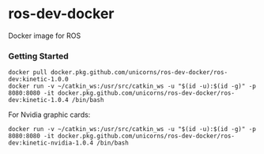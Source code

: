 # ros-dev-docker
Docker image for ROS

### Getting Started

```
docker pull docker.pkg.github.com/unicorns/ros-dev-docker/ros-dev:kinetic-1.0.0
docker run -v ~/catkin_ws:/usr/src/catkin_ws -u "$(id -u):$(id -g)" -p 8080:8080 -it docker.pkg.github.com/unicorns/ros-dev-docker/ros-dev:kinetic-1.0.4 /bin/bash
```

For Nvidia graphic cards:
```
docker run -v ~/catkin_ws:/usr/src/catkin_ws -u "$(id -u):$(id -g)" -p 8080:8080 -it docker.pkg.github.com/unicorns/ros-dev-docker/ros-dev:kinetic-nvidia-1.0.4 /bin/bash
```
